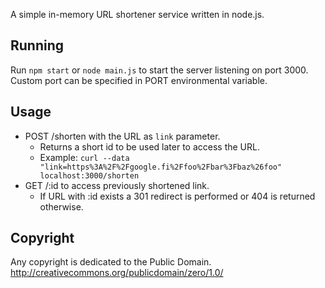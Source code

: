 A simple in-memory URL shortener service written in node.js.

## Running
Run `npm start` or `node main.js` to start the server listening on port 3000. Custom port can be specified in PORT environmental variable.

## Usage
* POST /shorten with the URL as `link` parameter.
  * Returns a short id to be used later to access the URL.
  * Example: `curl --data "link=https%3A%2F%2Fgoogle.fi%2Ffoo%2Fbar%3Fbaz%26foo" localhost:3000/shorten`
* GET /:id to access previously shortened link.
  * If URL with :id exists a 301 redirect is performed or 404 is returned otherwise.

## Copyright
Any copyright is dedicated to the Public Domain. http://creativecommons.org/publicdomain/zero/1.0/

